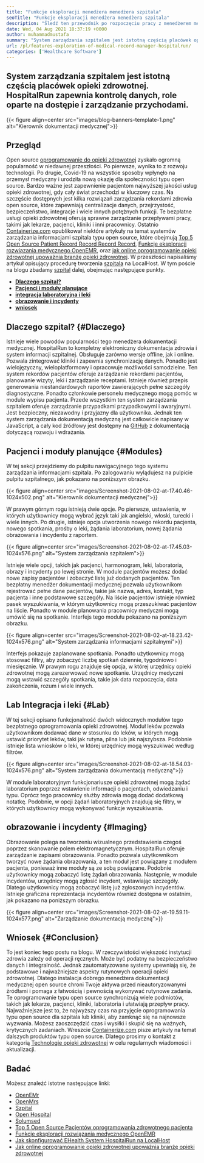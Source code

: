 ```yaml
---
title: "Funkcje eksploracji menedżera menedżera szpitala" 
seoTitle: "Funkcje eksploracji menedżera menedżera szpitala" 
description: "Śledź ten przewodnik po rozpoczęciu pracy z menedżerem menedżera HospitalRun. Jest to open source, wielojęzyczne i automatyzuje wiele ważnych procesów." 
date: Wed, 04 Aug 2021 18:37:19 +0000
author: muhammadmustafa
summary: "System zarządzania szpitalem jest istotną częścią placówek opieki zdrowotnej. HospitalRun zapewnia kontrolę danych, role oparte na dostępie i zarządzanie przychodami." 
url: /pl/features-exploration-of-medical-record-manager-hospitalrun/
categories: ['Healthcare Software']
---
```


## System zarządzania szpitalem jest istotną częścią placówek opieki zdrowotnej. HospitalRun zapewnia kontrolę danych, role oparte na dostępie i zarządzanie przychodami.

{{< figure align=center src="images/blog-banners-template-1.png" alt="Kierownik dokumentacji medycznej">}}


## Przegląd
Open source [oprogramowanie do opieki zdrowotnej][1] zyskało ogromną popularność w niedawnej przeszłości. Po pierwsze, wynika to z rozwoju technologii. Po drugie, Covid-19 na wszystkie sposoby wpłynęło na przemysł medyczny i urodziła nową okazję dla społeczności typu open source. Bardzo ważne jest zapewnienie pacjentom najwyższej jakości usług opieki zdrowotnej, gdy cały świat przechodzi w kluczowy czas. Na szczęście dostępnych jest kilka rozwiązań zarządzania rekordami zdrowia open source, które zapewniają centralizacje danych, przejrzystość, bezpieczeństwo, integracje i wiele innych potężnych funkcji. Te bezpłatne usługi opieki zdrowotnej oferują sprawne zarządzanie przepływami pracy, takimi jak lekarze, pacjenci, kliniki i inni pracownicy. Ostatnio [Containerize.com][2] opublikował niektóre artykuły na temat systemów zarządzania informacjami szpitala typu open source, które obejmują [Top 5 Open Source Patient Record Record Record Record][3], [Funkcje eksploracji rozwiązania medycznego OpenEMR][4], oraz [jak online oprogramowanie opieki zdrowotnej upoważnia branżę opieki zdrowotnej][5].
W przeszłości napisaliśmy artykuł opisujący procedurę tworzenia [szpitala][6] na LocalHost. W tym poście na blogu zbadamy [szpital][6] dalej, obejmując następujące punkty.
  * **[Dlaczego szpital?][7]**
  * **[Pacjenci i moduły planujące][8]**
  * **[integracja laboratoryjna i leki][9]**
  * **[obrazowanie i incydenty][10]**
  * **[wniosek][11]**

## Dlaczego szpital?   {#Dlaczego}
Istnieje wiele powodów popularności tego menedżera dokumentacji medycznej. HospitalRun to kompletny elektroniczny dokumentacja zdrowia i system informacji szpitalnej. Obsługuje zarówno wersje offline, jak i online. Pozwala zintegrować kliniki i zapewnia synchronizację danych. Ponadto jest wielojęzyczny, wieloplatformowy i opracowuje możliwości samodzielne. Ten system rekordów pacjentów oferuje zarządzanie rekordami pacjentów, planowanie wizyty, leki i zarządzanie receptami. Istnieje również przepis generowania niestandardowych raportów zawierających pełne szczegóły diagnostyczne. Ponadto członkowie personelu medycznego mogą pomóc w module wypisu pacjenta. Przede wszystkim ten system zarządzania szpitalem oferuje zarządzanie przypadkami przypadkowymi i awaryjnymi. Jest bezpieczny, niezawodny i przyjazny dla użytkownika. Jednak ten system zarządzania dokumentacją medyczną jest całkowicie napisany w JavaScript, a cały kod źródłowy jest dostępny na [GitHub][12] z dokumentacją dotyczącą rozwoju i wdrażania.

## Pacjenci i moduły planujące   {#Modules}
W tej sekcji przejdziemy do pulpitu nawigacyjnego tego systemu zarządzania informacjami szpitala. Po zalogowaniu wylądujesz na pulpicie pulpitu szpitalnego, jak pokazano na poniższym obrazku.

{{< figure align=center src="images/Screenshot-2021-08-02-at-17.40.46-1024x502.png" alt="Kierownik dokumentacji medycznej">}}

W prawym górnym rogu istnieją dwie opcje. Po pierwsze, ustawienia, w których użytkownicy mogą wybrać język taki jak angielski, włoski, turecki i wiele innych. Po drugie, istnieje opcja utworzenia nowego rekordu pacjenta, nowego spotkania, prośby o leki, żądania laboratorium, nowej żądania obrazowania i incydentu z raportem.

{{< figure align=center src="images/Screenshot-2021-08-02-at-17.45.03-1024x576.png" alt="System zarządzania szpitalem">}}

Istnieje wiele opcji, takich jak pacjenci, harmonogram, leki, laboratoria, obrazy i incydenty po lewej stronie. W module pacjentów możesz dodać nowe zapisy pacjentów i zobaczyć listę już dodanych pacjentów. Ten bezpłatny menedżer dokumentacji medycznej pozwala użytkownikom rejestrować pełne dane pacjentów, takie jak nazwa, adres, kontakt, typ pacjenta i inne podstawowe szczegóły. Na liście pacjentów istnieje również pasek wyszukiwania, w którym użytkownicy mogą przeszukiwać pacjentów na liście. Ponadto w module planowania pracownicy medyczni mogą umówić się na spotkanie. Interfejs tego modułu pokazano na poniższym obrazku.

{{< figure align=center src="images/Screenshot-2021-08-02-at-18.23.42-1024x576.png" alt="System zarządzania informacjami szpitalnymi">}}

Interfejs pokazuje zaplanowane spotkania. Ponadto użytkownicy mogą stosować filtry, aby zobaczyć liczbę spotkań dziennie, tygodniowo i miesięcznie. W prawym rogu znajduje się opcja, w której urzędnicy opieki zdrowotnej mogą zarezerwować nowe spotkanie. Urzędnicy medyczni mogą wstawić szczegóły spotkania, takie jak data rozpoczęcia, data zakończenia, rozum i wiele innych.

## Lab Integracja i leki   {#Lab}
W tej sekcji opisano funkcjonalność dwóch widocznych modułów tego bezpłatnego oprogramowania opieki zdrowotnej. Moduł leków pozwala użytkownikom dodawać dane w stosunku do leków, w których mogą ustawić priorytet leków, taki jak rutyna, pilna lub jak najszybsza. Podobnie istnieje lista wniosków o leki, w której urzędnicy mogą wyszukiwać według filtrów.

{{< figure align=center src="images/Screenshot-2021-08-02-at-18.54.03-1024x576.png" alt="System zarządzania dokumentacją medyczną">}}

W module laboratoryjnym funkcjonariusze opieki zdrowotnej mogą żądać laboratorium poprzez wstawienie informacji o pacjentach, odwiedzaniu i typu. Oprócz tego pracownicy służby zdrowia mogą dodać dodatkową notatkę. Podobnie, w opcji żądań laboratoryjnych znajdują się filtry, w których użytkownicy mogą wykonywać funkcje wyszukiwania.

## obrazowanie i incydenty   {#Imaging}
Obrazowanie polega na tworzeniu wizualnego przedstawienia czegoś poprzez skanowanie polem elektromagnetycznym. HospitalRun oferuje zarządzanie zapisami obrazowania. Ponadto pozwala użytkownikom tworzyć nowe żądania obrazowania, a ten moduł jest powiązany z modułem pacjenta, ponieważ inne moduły są ze sobą powiązane. Podobnie użytkownicy mogą zobaczyć listę żądań obrazowania. Następnie, w module incydentów, urzędnicy mogą zgłosić incydent, wstawiając szczegóły. Dlatego użytkownicy mogą zobaczyć listę już zgłoszonych incydentów. Istnieje graficzna reprezentacja incydentów również dostępna w ostatnim, jak pokazano na poniższym obrazku.

{{< figure align=center src="images/Screenshot-2021-08-02-at-19.59.11-1024x577.png" alt="Zarządzanie dokumentacją medyczną">}}


## Wniosek   {#Conclusion}
To jest koniec tego postu na blogu. W rzeczywistości większość instytucji zdrowia zależy od operacji ręcznych. Może być podatny na bezpieczeństwo danych i integralność. Jednak zautomatyzowane systemy upewniają się, że podstawowe i najważniejsze aspekty rutynowych operacji opieki zdrowotnej. Dlatego instalacja dobrego menedżera dokumentacji medycznej open source chroni Twoje aktywa przed nieautoryzowanymi źródłami i pomaga z łatwością i pewnością wykonywać rutynowe zadania. Te oprogramowanie typu open source synchronizują wiele podmiotów, takich jak lekarze, pacjenci, kliniki, laboratoria i ułatwiają przepływ pracy. Najważniejsze jest to, że najwyższy czas na przyjęcie oprogramowania typu open source dla szpitala lub kliniki, aby zamknąć się na najnowsze wyzwania. Możesz zaoszczędzić czas i wysiłki i skupić się na ważnych, krytycznych zadaniach.
Wreszcie [Containerize.com][2] pisze artykuły na temat dalszych produktów typu open source. Dlatego prosimy o kontakt z kategorią [Technologie opieki zdrowotnej][1] w celu regularnych wiadomości i aktualizacji.

## Badać
Możesz znaleźć istotne następujące linki:
  * [OpenEMr][13]
  * [OpenMrs][14]
  * [Szpital][15]
  * [Open Hospital][16]
  * [Solumsed][17]
  * [Top 5 Open Source Pacjentów oprogramowania zdrowotnego pacjenta][3]
  * [Funkcje eksploracji rozwiązania medycznego OpenEMR][4]
  * [Jak skonfigurować EHealth System HospitalRun na LocalHost][18]
  * [Jak online oprogramowanie opieki zdrowotnej upoważnia branżę opieki zdrowotnej][5]

  
[1]: https://products.containerize.com/healthcare-technologies/
[2]: https://www.containerize.com/
[3]: https://blog.containerize.com/2021/03/05/top-5-open-source-patient-record-management-software/
[4]: https://blog.containerize.com/healthcare-software/open-source-medical-software-openemr-features/
[5]: https://blog.containerize.com/2021/02/12/how-online-healthcare-software-empowers-healthcare-industry/
[6]: https://products.containerize.com/healthcare-technologies/hospitalrun/
[7]: #why
[8]: #modules
[9]: #lab
[10]: #imaging
[11]: #Conclusion
[12]: https://github.com/HospitalRun/hospitalrun
[13]: https://products.containerize.com/health-care-technologies/openemr
[14]: https://products.containerize.com/health-care-technologies/openmrs
[15]: https://products.containerize.com/healthcare-technologies/hospitalrun
[16]: https://products.containerize.com/healthcare-technologies/open-hospital
[17]: https://products.containerize.com/healthcare-technologies/solismed
[18]: https://blog.containerize.com/healthcare-software/how-to-install-hospitalrun-hospital-management-system/
